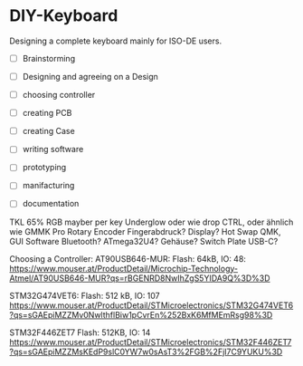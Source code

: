 # DIY-Keyboard
Designing a complete keyboard mainly for ISO-DE users. 

- [ ] Brainstorming
- [ ] Designing and agreeing on a Design
- [ ] choosing controller
- [ ] creating PCB
- [ ] creating Case
- [ ] writing software
- [ ] prototyping
- [ ] manifacturing
- [ ] documentation


TKL
65%
RGB mayber per key 
Underglow oder wie drop CTRL, oder ähnlich wie GMMK Pro
Rotary Encoder
Fingerabdruck?
Display?
Hot Swap
QMK, GUI Software
Bluetooth?
ATmega32U4?
Gehäuse?
Switch Plate
USB-C?

Choosing a Controller:
AT90USB646-MUR:
Flash: 64kB, IO: 48:
https://www.mouser.at/ProductDetail/Microchip-Technology-Atmel/AT90USB646-MUR?qs=rBGENRD8NwIhZgS5YIDA9Q%3D%3D


STM32G474VET6:
Flash: 512 kB, IO: 107
https://www.mouser.at/ProductDetail/STMicroelectronics/STM32G474VET6?qs=sGAEpiMZZMv0NwlthflBiw1pCvrEn%252BxK6MfMEmRsg98%3D


STM32F446ZET7
Flash: 512KB, IO: 14
https://www.mouser.at/ProductDetail/STMicroelectronics/STM32F446ZET7?qs=sGAEpiMZZMsKEdP9slC0YW7w0sAsT3%2FGB%2FjI7C9YUKU%3D

